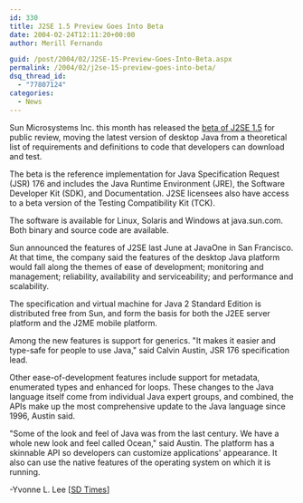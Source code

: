 ```yaml
---
id: 330
title: J2SE 1.5 Preview Goes Into Beta
date: 2004-02-24T12:11:20+00:00
author: Merill Fernando

guid: /post/2004/02/J2SE-15-Preview-Goes-Into-Beta.aspx
permalink: /2004/02/j2se-15-preview-goes-into-beta/
dsq_thread_id:
  - "77807124"
categories:
  - News
---
```

<body xmlns="http://www.w3.org/1999/xhtml">
    <div class="Section1">
        <p class="MsoNormal">
            Sun Microsystems Inc. this month has released the <a href="http://java.sun.com/j2se/1.5.0/download.jsp">beta
            of J2SE 1.5</a> for public review, moving the latest version of desktop Java from
            a theoretical list of requirements and definitions to code that developers can download
            and test.
        </p>
        <p class="MsoNormal">
            The beta is the reference implementation for Java Specification Request (JSR) 176
            and includes the Java Runtime Environment (JRE), the Software Developer Kit (SDK),
            and Documentation. J2SE licensees also have access to a beta version of the Testing
            Compatibility Kit (TCK).
        </p>
        <p class="MsoNormal">
            The software is available for Linux, Solaris and Windows at java.sun.com. Both binary
            and source code are available.
        </p>
        <p class="MsoNormal">
            Sun announced the features of J2SE last June at JavaOne in San Francisco. At that
            time, the company said the features of the desktop Java platform would fall along
            the themes of ease of development; monitoring and management; reliability, availability
            and serviceability; and performance and scalability.
        </p>
        <p class="MsoNormal">
            The specification and virtual machine for Java 2 Standard Edition is distributed free
            from Sun, and form the basis for both the J2EE server platform and the J2ME mobile
            platform.
        </p>
        <p class="MsoNormal">
            Among the new features is support for generics. "It makes it easier and type-safe
            for people to use Java," said Calvin Austin, JSR 176 specification lead.
        </p>
        <p class="MsoNormal">
            Other ease-of-development features include support for metadata, enumerated types
            and enhanced for loops. These changes to the Java language itself come from individual
            Java expert groups, and combined, the APIs make up the most comprehensive update to
            the Java language since 1996, Austin said.
        </p>
        <p class="MsoNormal">
            "Some of the look and feel of Java was from the last century. We have a whole new
            look and feel called Ocean," said Austin. The platform has a skinnable API so developers
            can customize applications' appearance. It also can use the native features of the
            operating system on which it is running.
        </p>
        <p class="MsoNormal">
            -Yvonne L. Lee [<a href="http://www.sdtimes.com/">SD Times</a>]
        </p>
    </div>
</body>
